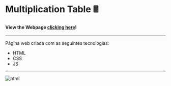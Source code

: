 # Multiplication Table 🖩
#### View the Webpage [clicking here](https://lucaslima337.github.io/Multiplication_Table/)!
 ---
 Página web criada com as seguintes tecnologias:
 * HTML
 * CSS
 * JS
 ---
![html](https://apexensino.com.br/wp-content/uploads/2017/11/html-css-javascript.jpg)
